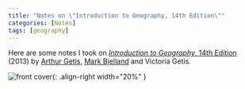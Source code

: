 ```yaml
---
title: "Notes on \"Introduction to Geography, 14th Edition\""
categories: [Notes]
tags: [geography]
---
```


Here are some notes I took on [*Introduction to Geography*, 14th Edition](https://www.amazon.com/dp/0073522880) (2013) by [Arthur Getis](https://www.ucgis.org/arthur-getis), [Mark Bjelland](https://calvin.edu/directory/people/mark-d-bjelland) and Victoria Getis.

![front cover](https://images-na.ssl-images-amazon.com/images/I/61tr6kZmlhL._SX412_BO1,204,203,200_.jpg){: .align-right width="20%" }
